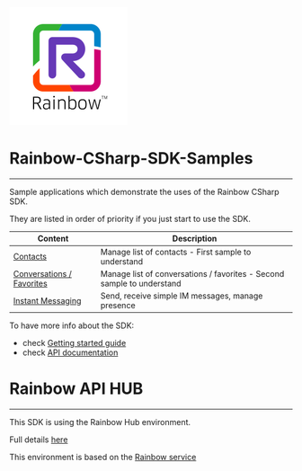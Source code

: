 ![Rainbow](logo_rainbow.png)

 
# Rainbow-CSharp-SDK-Samples
---

Sample applications which demonstrate the uses of the Rainbow CSharp SDK.

They are listed in order of priority if you just start to use the SDK.

| Content | Description |
| ------ | ----------- |
| [Contacts](https://github.com/Rainbow-CPaaS/Rainbow-CSharp-SDK-Samples/tree/master/Contacts) | Manage list of contacts - First sample to understand |
| [Conversations / Favorites](https://github.com/Rainbow-CPaaS/Rainbow-CSharp-SDK-Samples/tree/master/Conversations) | Manage list of conversations / favorites - Second sample to understand |
| [Instant Messaging](https://github.com/Rainbow-CPaaS/Rainbow-CSharp-SDK-Samples/tree/master/InstantMessaging) | Send, receive simple IM messages, manage presence |

To have more info about the SDK:
- check [Getting started guide](https://hub.openrainbow.com/#/documentation/doc/sdk/csharp/guides/001_getting_started)
- check [API documentation](https://hub.openrainbow.com/#/documentation/doc/sdk/csharp/api/Rainbow.Application)

# Rainbow API HUB
---

This SDK is using the Rainbow Hub environment.

Full details [here](https://hub.openrainbow.net/)
 
This environment is based on the [Rainbow service](https://www.openrainbow.com/) 